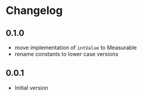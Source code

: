 # Changelog

## 0.1.0

- move implementation of `intValue` to Measurable
- rename constants to lower case versions

## 0.0.1

- Initial version
